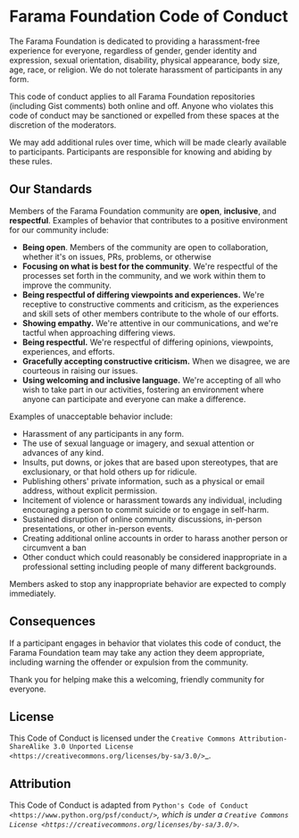 # Farama Foundation Code of Conduct

The Farama Foundation is dedicated to providing a harassment-free experience for
everyone, regardless of gender, gender identity and expression, sexual
orientation, disability, physical appearance, body size, age, race, or
religion. We do not tolerate harassment of participants in any form.

This code of conduct applies to all Farama Foundation repositories (including Gist
comments) both online and off. Anyone who violates this code of
conduct may be sanctioned or expelled from these spaces at the
discretion of the moderators.

We may add additional rules over time, which will be made clearly
available to participants. Participants are responsible for knowing
and abiding by these rules.


## Our Standards

Members of the Farama Foundation community are **open**, **inclusive**, and **respectful**.
Examples of behavior that contributes to a positive environment for our community include:

* **Being open**. Members of the community are open to collaboration, whether it's on issues, PRs, problems, or otherwise
* **Focusing on what is best for the community**. We're respectful of the processes set forth in the community, and we work within them to
  improve the community.
* **Being respectful of differing viewpoints and experiences.**  We're receptive to constructive comments and criticism,
  as the experiences and skill sets of other members contribute to the whole of our efforts.
* **Showing empathy.** We're attentive in our communications, and we're tactful when approaching differing views.
* **Being respectful.** We're respectful of differing opinions, viewpoints, experiences, and efforts.
* **Gracefully accepting constructive criticism.** When we disagree, we are courteous in raising our issues.
* **Using welcoming and inclusive language.** We're accepting of all who wish to take part in our activities, fostering
  an environment where anyone can participate and everyone can make a difference.

Examples of unacceptable behavior include:

* Harassment of any participants in any form.
* The use of sexual language or imagery, and sexual attention or advances of any kind.
* Insults, put downs, or jokes that are based upon stereotypes, that are exclusionary, or that hold others up for ridicule.
* Publishing others' private information, such as a physical or email address, without explicit permission.
* Incitement of violence or harassment towards any individual, including encouraging a person to commit suicide or to engage in self-harm.
* Sustained disruption of online community discussions, in-person presentations, or other in-person events.
* Creating additional online accounts in order to harass another person or circumvent a ban
* Other conduct which could reasonably be considered inappropriate in a professional setting including people of many different backgrounds.

Members asked to stop any inappropriate behavior are expected to comply immediately.


## Consequences

If a participant engages in behavior that violates this code of conduct, the Farama Foundation team may take any action they deem
appropriate, including warning the offender or expulsion from the community.

Thank you for helping make this a welcoming, friendly community for everyone.


## License

This Code of Conduct is licensed under the `Creative Commons Attribution-ShareAlike 3.0 Unported License
<https://creativecommons.org/licenses/by-sa/3.0/>`_.


## Attribution

This Code of Conduct is adapted from `Python's Code of Conduct <https://www.python.org/psf/conduct/>`_, which is under a `Creative Commons License
<https://creativecommons.org/licenses/by-sa/3.0/>`_.
